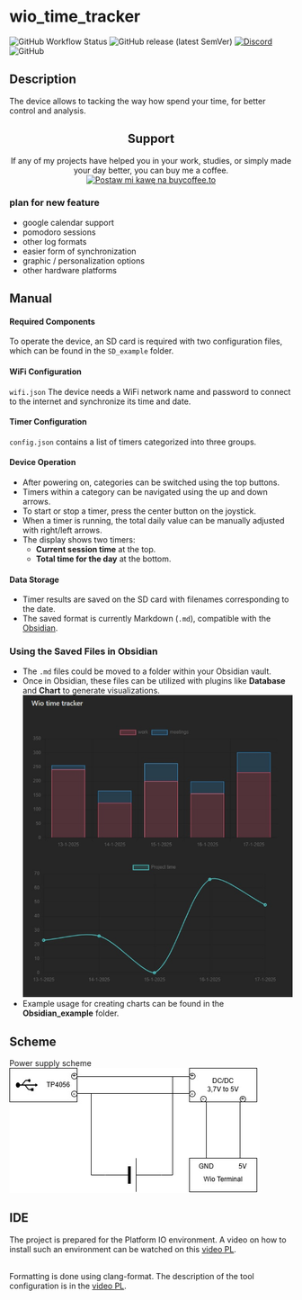 # wio_time_tracker

![GitHub Workflow Status](https://img.shields.io/github/actions/workflow/status/InzynierDomu/wio_time_tracker/main.yml?logo=github&style=flat-square)
![GitHub release (latest SemVer)](https://img.shields.io/github/v/release/InzynierDomu/wio_time_tracker?style=flat-square)
<a href="https://discord.gg/KmW6mHdg">![Discord](https://img.shields.io/discord/815929748882587688?logo=discord&logoColor=green&style=flat-square)</a>
![GitHub](https://img.shields.io/github/license/InzynierDomu/wio_time_tracker?style=flat-square)

## Description 

The device allows to tacking the way how spend your time, for better control and analysis.

<div align="center">
<h2>Support</h2>

<p>If any of my projects have helped you in your work, studies, or simply made your day better, you can buy me a coffee. <a href="https://buycoffee.to/inzynier-domu" target="_blank"><img src="https://buycoffee.to/img/share-button-primary.png" style="width: 195px; height: 51px" alt="Postaw mi kawę na buycoffee.to"></a></p>
</div>

### plan for new feature
- google calendar support
- pomodoro sessions
- other log formats
- easier form of synchronization
- graphic / personalization options
- other hardware platforms

## Manual
#### **Required Components**  
To operate the device, an SD card is required with two configuration files, which can be found in the `SD_example` folder.  

#### **WiFi Configuration**  
`wifi.json` The device needs a WiFi network name and password to connect to the internet and synchronize its time and date.  

#### **Timer Configuration**  
`config.json` contains a list of timers categorized into three groups.  

#### **Device Operation**  
- After powering on, categories can be switched using the top buttons.  
- Timers within a category can be navigated using the up and down arrows.  
- To start or stop a timer, press the center button on the joystick.  
- When a timer is running, the total daily value can be manually adjusted with right/left arrows.  
- The display shows two timers:  
  - **Current session time** at the top.  
  - **Total time for the day** at the bottom.  

#### **Data Storage**  
- Timer results are saved on the SD card with filenames corresponding to the date.  
- The saved format is currently Markdown (`.md`), compatible with the <a href="https://obsidian.md/">Obsidian</a>.

### **Using the Saved Files in Obsidian**  
- The `.md` files could be moved to a folder within your Obsidian vault.  
- Once in Obsidian, these files can be utilized with plugins like **Database** and **Chart** to generate visualizations.
![chart](https://github.com/InzynierDomu/wio_time_tracker/blob/main/Obsidian_example/chart_example.jpg)
- Example usage for creating charts can be found in the **Obsidian_example** folder.
## Scheme
Power supply scheme<br>
![schem](https://github.com/InzynierDomu/wio_time_tracker/blob/main/time_tracker_schem.jpg)

## IDE
The project is prepared for the Platform IO environment. A video on how to install such an environment can be watched on this [video PL](https://youtu.be/Em9NuebT2Kc).
<br><br>

Formatting is done using clang-format. The description of the tool configuration is in the [video PL](https://youtu.be/xxuaOG0WjIE).
<br><br>
